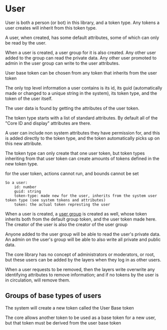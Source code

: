 # User

User is both a person (or bot) in this library, and a token type. Any tokens a user creates will inherit from this token type.

A user, when created, has some default attributes, some of which can only be read by the user.

When a user is created, a user group for it is also created. Any other user added to the group can read the private data.
Any other user promoted to admin in the user group can write to the user attributes.

User base token can be chosen from any token that inherits from the user token

The only top level information a user contains is its id, its guid (automatically made or changed to a unique string in the system),
its token type, and the token of the user itself. 

The user data is found by getting the attributes of the user token.

The token type starts with a list of standard attributes. By default all of the "Core ID and display" attributes are there.

A user can include non system attributes they have permission for, and this is added directly to the token type, and the token automatically picks up on this new attribute.

The token type can only create that one user token, but token types inheriting from that user token can create amounts of tokens defined in the new token type. 

for the user token, actions cannot run, and bounds cannot be set

    So a user:
        id: number
        guid: string
        token-type: made new for the user, inherits from the system user token type (see system tokens and attributes)
        token: the actual token represting the user

When a user is created, a [user group](user_groups.md)  is created as well, whose token inherits both from the default group token, and the user token made here.
The creator of the user is also the creator of the user group

Anyone added to the user group will be able to read the user's private data. An admin on the user's group will be able to also write all private and public data.



The core library has no concept of administrators or moderators, or root, but these users can be added by the layers when they log in as other users.

When a user requests to be removed, then the layers write overwrite any identifying attributes to remove information; and if no tokens by the user is in circulation, will remove them.


## Groups of base types of users

The system will create a new token called the User Base token

The core allows another token to be used as a base token for a new user, but that token must be derived from the user base token



